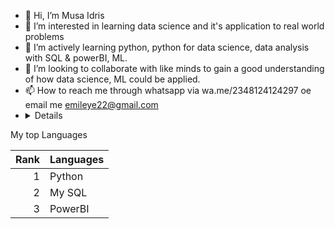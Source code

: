 - 👋 Hi, I’m Musa Idris
- 👀 I’m interested in learning data science and it's application to real world problems
- 🌱 I’m actively learning python, python for data science, data analysis with SQL & powerBI, ML.
- 💞️ I’m looking to collaborate with like minds to gain a good understanding of how data science, ML could be applied.
- 📫 How to reach me through whatsapp via wa.me/2348124124297 oe email me emileye22@gmail.com
- <details>
<summary> My top Languages </summary>

| Rank | Languages     |
|-----:|---------------|
|     1|  Python       |
|     2|  My SQL       |
|     3|  PowerBI      |

</details>

<!---
Mileye22/Mileye22 is a ✨ special ✨ repository because its `README.md` (this file) appears on your GitHub profile.
You can click the Preview link to take a look at your changes.
--->

## 

<!-- TO DO: add more details about me later -->

